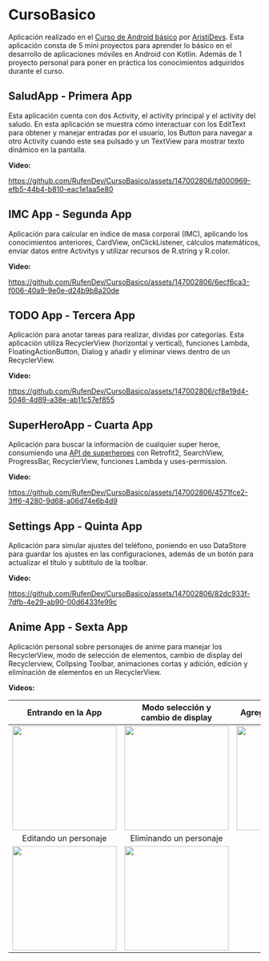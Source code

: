 <h1>CursoBasico</h1>

Aplicación realizado en el <a href="https://www.youtube.com/watch?v=vJapzH_46a8" target="_blank">Curso de Android básico</a> por <a href="https://github.com/ArisGuimera" target="_blank">AristiDevs</a>. Esta aplicación consta de 5 mini proyectos para aprender lo básico en el desarrollo de aplicaciones móviles en Android con Kotlin. Además de 1 proyecto personal para poner en práctica los conocimientos adquiridos durante el curso.

<h2>SaludApp - Primera App</h2>

Esta aplicación cuenta con dos Activity, el activity principal y el activity del saludo. En esta aplicación se muestra cómo interactuar con los EditText para obtener y manejar entradas por el usuario, los Button para navegar a otro Activity cuando este sea pulsado y un TextView para mostrar texto dinámico en la pantalla.

<strong>Video:</strong>

https://github.com/RufenDev/CursoBasico/assets/147002806/fd000969-efb5-44b4-b810-eac1e1aa5e80

<h2>IMC App - Segunda App</h2>

Aplicación para calcular en índice de masa corporal (IMC), aplicando los conocimientos anteriores, CardView, onClickListener, cálculos matemáticos, enviar datos entre Activitys y utilizar recursos de R.string y R.color.

<strong>Video:</strong>

https://github.com/RufenDev/CursoBasico/assets/147002806/6ecf6ca3-f006-40a9-9e0e-d24b9b8a20de

<h2>TODO App - Tercera App</h2>

Aplicación para anotar tareas para realizar, dividas por categorías. Esta aplicación utiliza RecyclerView (horizontal y vertical), funciones Lambda, FloatingActionButton, Dialog y añadir y eliminar views dentro de un RecyclerView.

<strong>Video:</strong>

https://github.com/RufenDev/CursoBasico/assets/147002806/cf8e19d4-5046-4d89-a38e-ab11c57ef855

<h2>SuperHeroApp - Cuarta App</h2>

Aplicación para buscar la información de cualquier super heroe, consumiendo una <a href="https://superheroapi.com/" target="_blank">API de superheroes</a> con Retrofit2, SearchView, ProgressBar, RecyclerView, funciones Lambda y uses-permission.

<strong>Video:</strong>

https://github.com/RufenDev/CursoBasico/assets/147002806/4571fce2-3ff6-4280-9d68-a06d74e6b4d9

<h2>Settings App - Quinta App</h2>

Aplicación para simular ajustes del teléfono, poniendo en uso DataStore para guardar los ajustes en las configuraciones, además de un botón para actualizar el título y subtítulo de la toolbar.

<strong>Video:</strong>

https://github.com/RufenDev/CursoBasico/assets/147002806/82dc933f-7dfb-4e29-ab90-00d6433fe99c

<h2>Anime App - Sexta App</h2>

Aplicación personal sobre personajes de anime para manejar los RecyclerView, modo de selección de elementos, cambio de display del Recyclerview, Collpsing Toolbar, animaciones cortas y adición, edición y eliminación de elementos en un RecyclerView.

<strong>Videos:</strong>

| Entrando en la App | Modo selección y <br> cambio de display | Agregando un personaje | 
|:---:| :---: | :---: |
| <img src="https://github.com/RufenDev/CursoBasico/assets/147002806/ef974ff0-bb57-4e7e-b120-2445c63d2a2b" align="center" width="208px"/> | <img src="https://github.com/RufenDev/CursoBasico/assets/147002806/f0ffe51f-fba6-4dfa-8c60-65276ccc8bee" align="center" width="208px"/> | <img src="https://github.com/RufenDev/CursoBasico/assets/147002806/d1c306ac-ae81-4756-97d2-a7ce6afd36eb" align="center" width="208px"/> |
| Editando un personaje | Eliminando un personaje |
| <img src="https://github.com/RufenDev/CursoBasico/assets/147002806/241b81fd-f3b7-460f-a8e4-0fb8ebf14802" align="center" width="208px"/> | <img src="https://github.com/RufenDev/CursoBasico/assets/147002806/888329f4-3cb8-4780-ba1e-bd2268955dd6" align="center" width="208px"/> |

